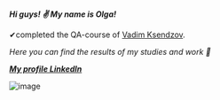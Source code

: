 ***Hi guys! ✌ My name is Olga!***

✔completed the QA-course of [Vadim Ksendzov](https://ksendzov.com/).

_Here you can find the results of my studies and work 🧠_

[***My profile LinkedIn***](https://www.linkedin.com/in/olga-kurguzkina-318b11232/) 

![image](https://user-images.githubusercontent.com/93606758/154672368-684825cf-9f81-440b-b278-8a8b4ed5de68.png)
